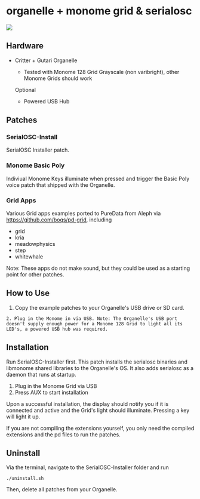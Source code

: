 # organelle + monome grid & serialosc

![](http://media.quilime.com/files/img/organelle-monome.png)

## Hardware

  - Critter + Gutari Organelle
    - Tested with Monome 128 Grid Grayscale (non varibright), other Monome Grids should work

    Optional

      - Powered USB Hub

## Patches

### SerialOSC-Install

SerialOSC Installer patch.

### Monome Basic Poly

Indiviual Monome Keys illuminate when pressed and trigger the Basic Poly voice patch that shipped with the Organelle.

### Grid Apps

Various Grid apps examples ported to PureData from Aleph via https://github.com/boqs/pd-grid, including

  - grid
  - kria
  - meadowphysics
  - step
  - whitewhale

Note: These apps do not make sound, but they could be used as a starting point for other patches.

## How to Use

  1. Copy the example patches to your Organelle's USB drive or SD card.

    2. Plug in the Monome in via USB. Note: The Organelle's USB port doesn't supply enough power for a Monome 128 Grid to light all its LED's, a powered USB hub was required.

## Installation

Run SerialOSC-Installer first. This patch installs the serialosc binaries and libmonome shared libraries to the Organelle's OS. It also adds serialosc as a daemon that runs at startup.

  1. Plug in the Monome Grid via USB
  2. Press AUX to start installation

Upon a successful installation, the display should notify you if it is connected and active and the Grid's light should illuminate. Pressing a key will light it up.

If you are not compiling the extensions yourself, you only need the compiled extensions and the pd files to run the patches.


## Uninstall

Via the terminal, navigate to the SerialOSC-Installer folder and run

    ./uninstall.sh

Then, delete all patches from your Organelle.


